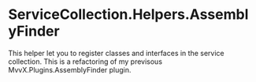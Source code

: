 # ServiceCollection.Helpers.AssemblyFinder
This helper let you to register classes and interfaces in the service collection. This is a refactoring of my previsous MvvX.Plugins.AssemblyFinder plugin.
